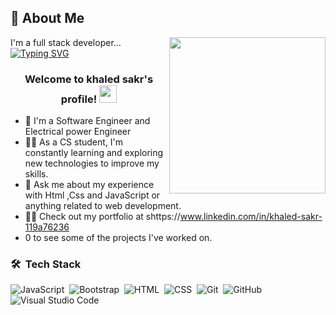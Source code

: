
## 🚀 About Me
I'm a full stack developer...
<img width="250" align="right" src="https://c.tenor.com/_DOBjnGspYAAAAAM/code-coding.gif">
<a href="https://git.io/typing-svg"><img src="https://readme-typing-svg.demolab.com?font=Fira+Code&weight=800&size=22&duration=2000&pause=1000&color=60B7F7&background=FF060000&vCenter=true&multiline=true&width=435&lines=Hello..I+am+Front+End+Web+Developer" alt="Typing SVG" /></a>

<h3 align="center">
  Welcome to khaled sakr's profile!
  <img src="https://media.giphy.com/media/hvRJCLFzcasrR4ia7z/giphy.gif" width="28">
</h3>


- 🏢 I'm a Software Engineer and Electrical power Engineer
- 👨‍💻 As a CS student, I'm constantly learning and exploring new technologies to improve my skills.
- 💬 Ask me about my experience with Html ,Css and JavaScript or anything related to web development.
- 👨‍💻 Check out my portfolio at shttps://www.linkedin.com/in/khaled-sakr-119a76236
- 0 to see some of the projects I've worked on.

### 🛠 &nbsp;Tech Stack
![JavaScript](https://img.shields.io/badge/-JavaScript-05122A?style=flat&logo=javascript)&nbsp;
![Bootstrap](https://img.shields.io/badge/-Bootstrap-05122A?style=flat&logo=bootstrap&logoColor=563D7C)&nbsp;
![HTML](https://img.shields.io/badge/-HTML-05122A?style=flat&logo=HTML5)&nbsp;
![CSS](https://img.shields.io/badge/-CSS-05122A?style=flat&logo=CSS3&logoColor=1572B6)&nbsp;
![Git](https://img.shields.io/badge/-Git-05122A?style=flat&logo=git)&nbsp;
![GitHub](https://img.shields.io/badge/-GitHub-05122A?style=flat&logo=github)&nbsp;
![Visual Studio Code](https://img.shields.io/badge/-Visual%20Studio%20Code-05122A?style=flat&logo=visual-studio-code&logoColor=007ACC)&nbsp;

